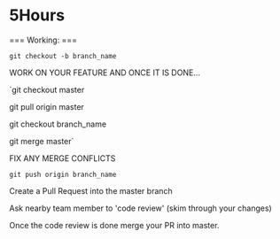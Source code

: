 # 5Hours

=== Working: ===


`git checkout -b branch_name`

WORK ON YOUR FEATURE AND ONCE IT IS DONE...

`git checkout master

git pull origin master

git checkout branch_name

git merge master`

FIX ANY MERGE CONFLICTS

`git push origin branch_name`

Create a Pull Request into the master branch

Ask nearby team member to 'code review' (skim through your changes)

Once the code review is done merge your PR into master.


